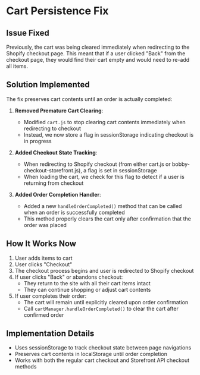 # Cart Persistence Fix

## Issue Fixed
Previously, the cart was being cleared immediately when redirecting to the Shopify checkout page. This meant that if a user clicked "Back" from the checkout page, they would find their cart empty and would need to re-add all items.

## Solution Implemented

The fix preserves cart contents until an order is actually completed:

1. **Removed Premature Cart Clearing**: 
   - Modified `cart.js` to stop clearing cart contents immediately when redirecting to checkout
   - Instead, we now store a flag in sessionStorage indicating checkout is in progress

2. **Added Checkout State Tracking**:
   - When redirecting to Shopify checkout (from either cart.js or bobby-checkout-storefront.js), a flag is set in sessionStorage
   - When loading the cart, we check for this flag to detect if a user is returning from checkout

3. **Added Order Completion Handler**:
   - Added a new `handleOrderCompleted()` method that can be called when an order is successfully completed
   - This method properly clears the cart only after confirmation that the order was placed

## How It Works Now

1. User adds items to cart
2. User clicks "Checkout"
3. The checkout process begins and user is redirected to Shopify checkout
4. If user clicks "Back" or abandons checkout:
   - They return to the site with all their cart items intact
   - They can continue shopping or adjust cart contents
5. If user completes their order:
   - The cart will remain until explicitly cleared upon order confirmation
   - Call `cartManager.handleOrderCompleted()` to clear the cart after confirmed order

## Implementation Details

- Uses sessionStorage to track checkout state between page navigations
- Preserves cart contents in localStorage until order completion
- Works with both the regular cart checkout and Storefront API checkout methods